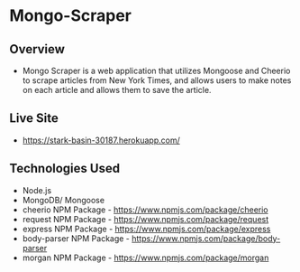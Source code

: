 # Mongo-Scraper

## Overview
- Mongo Scraper is a web application that utilizes Mongoose and Cheerio to scrape articles from New York Times, and allows users to make notes on each article and allows them to save the article.

## Live Site
- https://stark-basin-30187.herokuapp.com/

## Technologies Used
- Node.js
- MongoDB/ Mongoose
- cheerio NPM Package - https://www.npmjs.com/package/cheerio
- request NPM Package - https://www.npmjs.com/package/request
- express NPM Package - https://www.npmjs.com/package/express
- body-parser NPM Package - https://www.npmjs.com/package/body-parser
- morgan NPM Package - https://www.npmjs.com/package/morgan